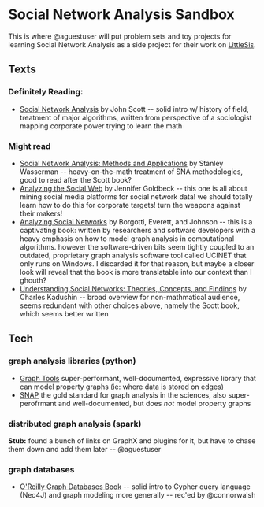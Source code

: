 # Social Network Analysis Sandbox

This is where @aguestuser will put problem sets and toy projects for learning Social Network Analysis as a side project for their work on [LittleSis](https://littlesis.org).

## Texts

### Definitely Reading:

* [Social Network Analysis](https://www.amazon.com/Social-Network-Analysis-John-Scott/dp/1473952123/) by John Scott -- solid intro w/ history of field, treatment of major algorithms, written from perspective of a sociologist mapping corporate power trying to learn the math


### Might read

* [Social Network Analysis: Methods and Applications](https://www.amazon.com/Social-Network-Analysis-Applications-Structural/dp/0521387078/) by Stanley Wasserman -- heavy-on-the-math treatment of SNA methodologies, good to read after the Scott book?
* [Analyzing the Social Web](https://www.amazon.com/Analyzing-Social-Web-Jennifer-Golbeck/dp/0124055311) by Jennifer Goldbeck -- this one is all about mining social media platforms for social network data! we should totally learn how to do this for corporate targets! turn the weapons against their makers!
* [Analyzing Social Networks](https://www.amazon.com/Analyzing-Social-Networks-Stephen-Borgatti/dp/1446247414) by Borgotti, Everett, and Johnson -- this is a captivating book: written by researchers and software developers with a heavy emphasis on how to model graph analysis in computational algorithms. however the software-driven bits seem tightly coupled to an outdated, proprietary graph analysis software tool called UCINET that only runs on Windows. I discarded it for that reason, but maybe a closer look will reveal that the book is more translatable into our context than I ghouth?
* [Understanding Social Networks: Theories, Concepts, and Findings](https://www.amazon.com/Understanding-Social-Networks-Theories-Concepts/dp/0195379470/) by Charles Kadushin -- broad overview for non-mathmatical audience, seems redundant with other choices above, namely the Scott book, which seems better written


## Tech

### graph analysis libraries (python)

* [Graph Tools](https://graph-tool.skewed.de/) super-performant, well-documented, expressive library that can model property graphs (ie: where data is stored on edges)
* [SNAP](http://snap.stanford.edu/) the gold standard for graph analysis in the sciences, also super-perofrmant and well-documented, but does *not* model property graphs

### distributed graph analysis (spark)

**Stub:** found a bunch of links on GraphX and plugins for it, but have to chase them down and add them later -- @aguestuser

### graph databases

* [O'Reilly Graph Databases Book](http://shop.oreilly.com/product/0636920028246.do) -- solid intro to Cypher query language (Neo4J) and graph modeling more generally -- rec'ed by @connorwalsh
